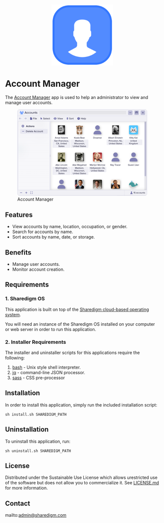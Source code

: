 <p align="center" style="text-align:center">
	<img src="images/icons/logo.svg" width="200">
</p>

# Account Manager

The [Account Manager](https://www.sharedigm.com/#apps/account-manager) app is used to help an administrator to view and manage user accounts.

<p align="center">
	<figure>
		<img src="images/info/account-manager.png" width="720" style="border-radius:6px" />
		<figcaption>Account Manager</figcaption>
	</figure>
</p>

## Features

- View accounts by name, location, occupation, or gender.
- Search for accounts by name.
- Sort accounts by name, date, or storage.

## Benefits

- Manage user accounts.
- Monitor account creation.

## Requirements

### 1. Sharedigm OS

This application is built on top of the [Sharedigm cloud-based operating system](https://github.com/Sharedigm/SharedigmOS).

You will need an instance of the Sharedigm OS installed on your computer or web server in order to run this application.

### 2. Installer Requirements

The installer and uninstaller scripts for this applications require the following:

1. [bash](https://en.wikipedia.org/wiki/Bash_(Unix_shell)) - Unix style shell interpreter. 
2. [jq](https://jqlang.github.io/jq/) - command-line JSON processor. 
2. [sass](https://sass-lang.com) - CSS pre-processor

## Installation

In order to install this application, simply run the included installation script:

```
sh install.sh SHAREDIGM_PATH
```

## Uninstallation

To uninstall this application, run:

```
sh uninstall.sh SHAREDIGM_PATH
```

<!-- LICENSE -->
## License

Distributed under the Sustainable Use License which allows urestricted use of the software but does not allow you to commercialize it. See [LICENSE.md](LICENSE.md) for more information.

<!-- CONTACT -->
## Contact

mailto:admin@sharedigm.com